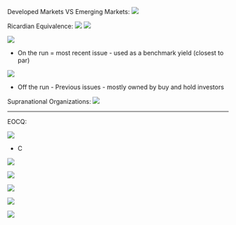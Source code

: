 


Developed Markets VS Emerging Markets:
![](https://i.imgur.com/jSKUkD8.png)



Ricardian Equivalence:
![](https://i.imgur.com/L2gXj2m.png)
![](https://i.imgur.com/SsK9h1H.png)


![](https://i.imgur.com/L81IkK8.png)
- On the run = most recent issue - used as a benchmark yield (closest to par)



![](https://i.imgur.com/xCPCD8n.png)
- Off the run - Previous issues - mostly owned by buy and hold investors



Supranational Organizations:
![](https://i.imgur.com/QYML0Mv.png)


___
EOCQ:


![](https://i.imgur.com/4qN8R9P.png)
- C


![](https://i.imgur.com/rAj2ucV.png)



![](https://i.imgur.com/iAlSZit.png)



![](https://i.imgur.com/HrYU4Fz.png)



![](https://i.imgur.com/1VOpbHR.png)


![](https://i.imgur.com/TuEnRzm.png)
